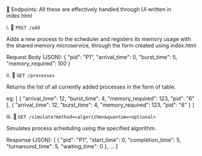 🧩 Endpoints: All these are effectively handled through UI written in index.html

i. 📌 `POST /add`

Adds a new process to the scheduler and registers its memory usage with the shared memory microservice, through the form created using index.html

Request Body (JSON):
{
  "pid": "P1",
  "arrival_time": 0,
  "burst_time": 5,
  "memory_required": 100
}

ii. 📌 `GET /processes`

Returns the list of all currently added processes in the form of table.

eg:
[
  {
    "arrival_time": 12,
    "burst_time": 4,
    "memory_required": 123,
    "pid": "6"
  },
  {
    "arrival_time": 12,
    "burst_time": 4,
    "memory_required": 123,
    "pid": "6"
  }
]

iii. 📌 `GET /simulate?method=<algorithm>&quantum=<optional>`

Simulates process scheduling using the specified algorithm.

Response (JSON):
[
  {
    "pid": "P1",
    "start_time": 0,
    "completion_time": 5,
    "turnaround_time": 5,
    "waiting_time": 0
  },
  ...
]
